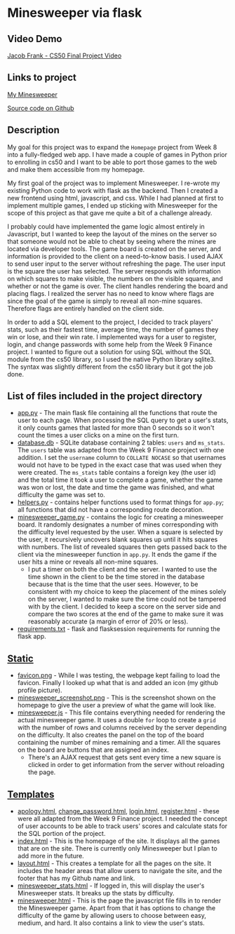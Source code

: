 # Minesweeper via flask

## Video Demo

[Jacob Frank - CS50 Final Project Video](https://youtu.be/8_vdR2AFTJk)

## Links to project

[My Minesweeper](https://frankobjank.pythonanywhere.com/)

[Source code on Github](https://github.com/frankobjank/cs50_final_project)

## Description

My goal for this project was to expand the `Homepage` project from Week 8 into a fully-fledged web app. I have made a couple of games in Python prior to enrolling in cs50 and I want to be able to port those games to the web and make them accessible from my homepage.

My first goal of the project was to implement Minesweeper. I re-wrote my existing Python code to work with flask as the backend. Then I created a new frontend using html, javascript, and css. While I had planned at first to implement multiple games, I ended up sticking with Minesweeper for the scope of this project as that gave me quite a bit of a challenge already.

I probably could have implemented the game logic almost entirely in Javascript, but I wanted to keep the layout of the mines on the server so that someone would not be able to cheat by seeing where the mines are located via developer tools. The game board is created on the server, and information is provided to the client on a need-to-know basis. I used AJAX to send user input to the server without refreshing the page. The user input is the square the user has selected. The server responds with information on which squares to make visible, the numbers on the visible squares, and whether or not the game is over. The client handles rendering the board and placing flags. I realized the server has no need to know where flags are since the goal of the game is simply to reveal all non-mine squares. Therefore flags are entirely handled on the client side.

In order to add a SQL element to the project, I decided to track players' stats, such as their fastest time, average time, the number of games they win or lose, and their win rate. I implemented ways for a user to register, login, and change passwords with some help from the Week 9 Finance project. I wanted to figure out a solution for using SQL without the SQL module from the cs50 library, so I used the native Python library sqlite3. The syntax was slightly different from the cs50 library but it got the job done.

## List of files included in the project directory

* [app.py](app.py) - The main flask file containing all the functions that route the user to each page. When processing the SQL query to get a user's stats, it only counts games that lasted for more than 0 seconds so it won't count the times a user clicks on a mine on the first turn.
* [database.db](database.db) - SQLite database containing 2 tables: `users` and `ms_stats`. The `users` table was adapted from the Week 9 Finance project with one addition. I set the `username` column to `COLLATE NOCASE` so that usernames would not have to be typed in the exact case that was used when they were created. The `ms_stats` table contains a foreign key (the user id) and the total time it took a user to complete a game, whether the game was won or lost, the date and time the game was finished, and what difficulty the game was set to.
* [helpers.py](helpers.py) - contains helper functions used to format things for `app.py`; all functions that did not have a corresponding route decoration.
* [minesweeper_game.py](minesweeper_game.py) - contains the logic for creating a minesweeper board. It randomly designates a number of mines corresponding with the difficulty level requested by the user. When a square is selected by the user, it recursively uncovers blank squares up until it hits squares with numbers. The list of revealed squares then gets passed back to the client via the minesweeper function in `app.py`. It ends the game if the user hits a mine or reveals all non-mine squares.
  * I put a timer on both the client and the server. I wanted to use the time shown in the client to be the time stored in the database because that is the time that the user sees. However, to be consistent with my choice to keep the placement of the mines solely on the server, I wanted to make sure the time could not be tampered with by the client. I decided to keep a score on the server side and compare the two scores at the end of the game to make sure it was reasonably accurate (a margin of error of 20% or less).
* [requirements.txt](requirements.txt) - flask and flasksession requirements for running the flask app.

## [Static](/static/)

* [favicon.png](static/favicon.png) - While I was testing, the webpage kept failing to load the favicon. Finally I looked up what that is and added an icon (my github profile picture).
* [minesweeper_screenshot.png](static/minesweeper_screenshot.png) - This is the screenshot shown on the homepage to give the user a preview of what the game will look like.
* [minesweeper.js](static/minesweeper.js) - This file contains everything needed for rendering the actual minesweeper game. It uses a double `for` loop to create a `grid` with the number of rows and columns received by the server depending on the difficulty. It also creates the panel on the top of the board containing the number of mines remaining and a timer. All the squares on the board are buttons that are assigned an index.
  * There's an AJAX request that gets sent every time a new square is clicked in order to get information from the server without reloading the page.

## [Templates](/templates/)

* [apology.html](/templates/apology.html), [change_password.html](/templates/change_password.html), [login.html](/templates/login.html), [register.html](/templates/register.html) - these were all adapted from the Week 9 Finance project. I needed the concept of user accounts to be able to track users' scores and calculate stats for the SQL portion of the project.
* [index.html](/templates/index.html) - This is the homepage of the site. It displays all the games that are on the site. There is currently only Minesweeper but I plan to add more in the future.
* [layout.html](/templates/layout.html) - This creates a template for all the pages on the site. It includes the header areas that allow users to navigate the site, and the footer that has my Github name and link.
* [minesweeper_stats.html](/templates/minesweeper_stats.html) - If logged in, this will display the user's Minesweeper stats. It breaks up the stats by difficulty.
* [minesweeper.html](/templates/minesweeper.html) - This is the page the javascript file fills in to render the Minesweeper game. Apart from that it has options to change the difficulty of the game by allowing users to choose between easy, medium, and hard. It also contains a link to view the user's stats.
